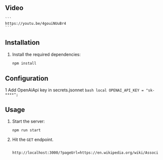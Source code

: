 ## Video

    ```
    https://youtu.be/4gouiNUuBr4
    ```

## Installation

1. Install the required dependencies:

    ```bash
    npm install
    ```

## Configuration

1 Add OpenAiApi key in secrets.jsonnet
`bash
    local OPENAI_API_KEY = "sk-****";
    `

## Usage

1. Start the server:

    ```bash
    npm run start
    ```

2. Hit the `GET` endpoint.

    ```bash

    http://localhost:3000/?pageUrl=https://en.wikipedia.org/wiki/Association_football
    ```
